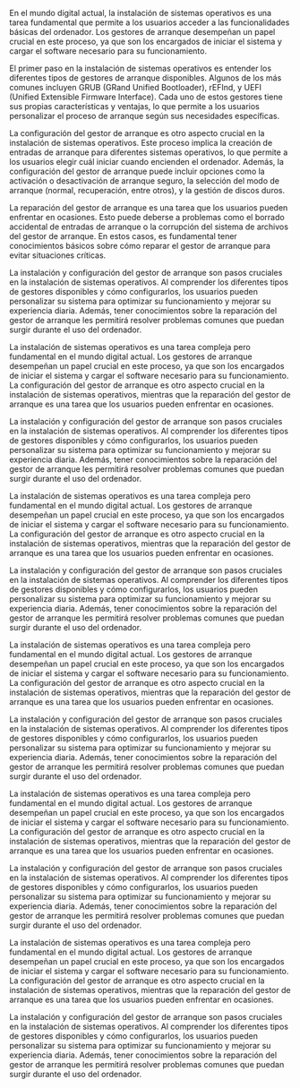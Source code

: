 En el mundo digital actual, la instalación de sistemas operativos es una tarea fundamental que permite a los usuarios acceder a las funcionalidades básicas del ordenador. Los gestores de arranque desempeñan un papel crucial en este proceso, ya que son los encargados de iniciar el sistema y cargar el software necesario para su funcionamiento.

El primer paso en la instalación de sistemas operativos es entender los diferentes tipos de gestores de arranque disponibles. Algunos de los más comunes incluyen GRUB (GRand Unified Bootloader), rEFInd, y UEFI (Unified Extensible Firmware Interface). Cada uno de estos gestores tiene sus propias características y ventajas, lo que permite a los usuarios personalizar el proceso de arranque según sus necesidades específicas.

La configuración del gestor de arranque es otro aspecto crucial en la instalación de sistemas operativos. Este proceso implica la creación de entradas de arranque para diferentes sistemas operativos, lo que permite a los usuarios elegir cuál iniciar cuando encienden el ordenador. Además, la configuración del gestor de arranque puede incluir opciones como la activación o desactivación de arranque seguro, la selección del modo de arranque (normal, recuperación, entre otros), y la gestión de discos duros.

La reparación del gestor de arranque es una tarea que los usuarios pueden enfrentar en ocasiones. Esto puede deberse a problemas como el borrado accidental de entradas de arranque o la corrupción del sistema de archivos del gestor de arranque. En estos casos, es fundamental tener conocimientos básicos sobre cómo reparar el gestor de arranque para evitar situaciones críticas.

La instalación y configuración del gestor de arranque son pasos cruciales en la instalación de sistemas operativos. Al comprender los diferentes tipos de gestores disponibles y cómo configurarlos, los usuarios pueden personalizar su sistema para optimizar su funcionamiento y mejorar su experiencia diaria. Además, tener conocimientos sobre la reparación del gestor de arranque les permitirá resolver problemas comunes que puedan surgir durante el uso del ordenador.

La instalación de sistemas operativos es una tarea compleja pero fundamental en el mundo digital actual. Los gestores de arranque desempeñan un papel crucial en este proceso, ya que son los encargados de iniciar el sistema y cargar el software necesario para su funcionamiento. La configuración del gestor de arranque es otro aspecto crucial en la instalación de sistemas operativos, mientras que la reparación del gestor de arranque es una tarea que los usuarios pueden enfrentar en ocasiones.

La instalación y configuración del gestor de arranque son pasos cruciales en la instalación de sistemas operativos. Al comprender los diferentes tipos de gestores disponibles y cómo configurarlos, los usuarios pueden personalizar su sistema para optimizar su funcionamiento y mejorar su experiencia diaria. Además, tener conocimientos sobre la reparación del gestor de arranque les permitirá resolver problemas comunes que puedan surgir durante el uso del ordenador.

La instalación de sistemas operativos es una tarea compleja pero fundamental en el mundo digital actual. Los gestores de arranque desempeñan un papel crucial en este proceso, ya que son los encargados de iniciar el sistema y cargar el software necesario para su funcionamiento. La configuración del gestor de arranque es otro aspecto crucial en la instalación de sistemas operativos, mientras que la reparación del gestor de arranque es una tarea que los usuarios pueden enfrentar en ocasiones.

La instalación y configuración del gestor de arranque son pasos cruciales en la instalación de sistemas operativos. Al comprender los diferentes tipos de gestores disponibles y cómo configurarlos, los usuarios pueden personalizar su sistema para optimizar su funcionamiento y mejorar su experiencia diaria. Además, tener conocimientos sobre la reparación del gestor de arranque les permitirá resolver problemas comunes que puedan surgir durante el uso del ordenador.

La instalación de sistemas operativos es una tarea compleja pero fundamental en el mundo digital actual. Los gestores de arranque desempeñan un papel crucial en este proceso, ya que son los encargados de iniciar el sistema y cargar el software necesario para su funcionamiento. La configuración del gestor de arranque es otro aspecto crucial en la instalación de sistemas operativos, mientras que la reparación del gestor de arranque es una tarea que los usuarios pueden enfrentar en ocasiones.

La instalación y configuración del gestor de arranque son pasos cruciales en la instalación de sistemas operativos. Al comprender los diferentes tipos de gestores disponibles y cómo configurarlos, los usuarios pueden personalizar su sistema para optimizar su funcionamiento y mejorar su experiencia diaria. Además, tener conocimientos sobre la reparación del gestor de arranque les permitirá resolver problemas comunes que puedan surgir durante el uso del ordenador.

La instalación de sistemas operativos es una tarea compleja pero fundamental en el mundo digital actual. Los gestores de arranque desempeñan un papel crucial en este proceso, ya que son los encargados de iniciar el sistema y cargar el software necesario para su funcionamiento. La configuración del gestor de arranque es otro aspecto crucial en la instalación de sistemas operativos, mientras que la reparación del gestor de arranque es una tarea que los usuarios pueden enfrentar en ocasiones.

La instalación y configuración del gestor de arranque son pasos cruciales en la instalación de sistemas operativos. Al comprender los diferentes tipos de gestores disponibles y cómo configurarlos, los usuarios pueden personalizar su sistema para optimizar su funcionamiento y mejorar su experiencia diaria. Además, tener conocimientos sobre la reparación del gestor de arranque les permitirá resolver problemas comunes que puedan surgir durante el uso del ordenador.

La instalación de sistemas operativos es una tarea compleja pero fundamental en el mundo digital actual. Los gestores de arranque desempeñan un papel crucial en este proceso, ya que son los encargados de iniciar el sistema y cargar el software necesario para su funcionamiento. La configuración del gestor de arranque es otro aspecto crucial en la instalación de sistemas operativos, mientras que la reparación del gestor de arranque es una tarea que los usuarios pueden enfrentar en ocasiones.

La instalación y configuración del gestor de arranque son pasos cruciales en la instalación de sistemas operativos. Al comprender los diferentes tipos de gestores disponibles y cómo configurarlos, los usuarios pueden personalizar su sistema para optimizar su funcionamiento y mejorar su experiencia diaria. Además, tener conocimientos sobre la reparación del gestor de arranque les permitirá resolver problemas comunes que puedan surgir durante el uso del ordenador.
